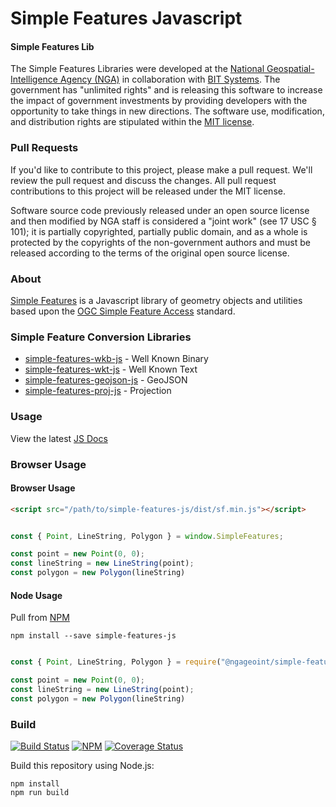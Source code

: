 # Simple Features Javascript

#### Simple Features Lib ####

The Simple Features Libraries were developed at the [National Geospatial-Intelligence Agency (NGA)](http://www.nga.mil/) in collaboration with [BIT Systems](https://www.caci.com/bit-systems/). The government has "unlimited rights" and is releasing this software to increase the impact of government investments by providing developers with the opportunity to take things in new directions. The software use, modification, and distribution rights are stipulated within the [MIT license](http://choosealicense.com/licenses/mit/).

### Pull Requests ###
If you'd like to contribute to this project, please make a pull request. We'll review the pull request and discuss the changes. All pull request contributions to this project will be released under the MIT license.

Software source code previously released under an open source license and then modified by NGA staff is considered a "joint work" (see 17 USC § 101); it is partially copyrighted, partially public domain, and as a whole is protected by the copyrights of the non-government authors and must be released according to the terms of the original open source license.

### About ###

[Simple Features](http://ngageoint.github.io/simple-features-js/) is a Javascript library of geometry objects and utilities based upon the [OGC Simple Feature Access](http://www.opengeospatial.org/standards/sfa) standard.

### Simple Feature Conversion Libraries ###

* [simple-features-wkb-js](https://github.com/ngageoint/simple-features-wkb-js) - Well Known Binary
* [simple-features-wkt-js](https://github.com/ngageoint/simple-features-wkt-js) - Well Known Text
* [simple-features-geojson-js](https://github.com/ngageoint/simple-features-geojson-js) - GeoJSON
* [simple-features-proj-js](https://github.com/ngageoint/simple-features-proj-js) - Projection

### Usage ###

View the latest [JS Docs](http://ngageoint.github.io/simple-features-js)

### Browser Usage ###

#### Browser Usage ####
```html
<script src="/path/to/simple-features-js/dist/sf.min.js"></script>
```
```javascript

const { Point, LineString, Polygon } = window.SimpleFeatures;

const point = new Point(0, 0);
const lineString = new LineString(point);
const polygon = new Polygon(lineString)

```

#### Node Usage ####
Pull from [NPM](https://www.npmjs.com/package/@ngageoint/simple-features-js)

```install
npm install --save simple-features-js
```
```javascript

const { Point, LineString, Polygon } = require("@ngageoint/simple-features-js");

const point = new Point(0, 0);
const lineString = new LineString(point);
const polygon = new Polygon(lineString)

```

### Build ###

[![Build Status](https://travis-ci.org/ngageoint/simple-features-js.svg?branch=main)](https://travis-ci.org/ngageoint/simple-features-js)
[![NPM](https://img.shields.io/npm/v/@ngageoint/simple-features-js.svg)](https://www.npmjs.com/package/@ngageoint/simple-features-js)
[![Coverage Status](https://coveralls.io/repos/github/ngageoint/simple-features-js/badge.svg)](https://coveralls.io/github/ngageoint/simple-features-js)

Build this repository using Node.js:
   
    npm install
    npm run build
